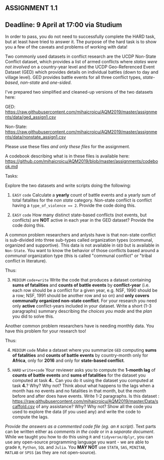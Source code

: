 ## ASSIGNMENT 1.1 ## 

## Deadline: 9 April at 17:00 via Studium

In order to pass, you do not need to successfully complete the HARD task, but at least have tried to answer it. The purpose of the hard task is to show you a few of the caveats and problems of working with data!

Two commonly used datasets in conflict research are the UCDP Non-State Conflict dataset, which provides a list of armed conflicts where *states were not involved* on a country-year level and the UCDP Geo-Referenced Event Dataset (GED) which provides details on individual battles (down to day and village level). GED provides battle events for all three conflict types, *state-based*, *non-state* and *one-sided*. 

I've prepared two simplified and cleaned-up versions of the two datasets here:

GED: https://raw.githubusercontent.com/mihaicroicu/AQM2019/master/assignments/data/ged_assign1.csv

Non-State: https://raw.githubusercontent.com/mihaicroicu/AQM2019/master/assignments/data/nonstate_assign1.csv

Please use these files *and only these files* for the assignment.

A codebook describing what is in these files is available here: https://github.com/mihaicroicu/AQM2019/blob/master/assignments/codebook.md


Tasks:

Explore the two datasets and write scripts doing the following:

1. `EASY` `code` Calculate a **yearly** count of battle events and a yearly sum of total fatalites for the *non state* category. Non-state conflict is conflict having a `type_of_violence == 2`. Provide the code doing this.

2. `EASY` `code` How many distinct state-based conflicts (not events, but conflicts) are **NOT** active in each year in the GED dataset? Provide the code doing this.

A common problem researchers and anlysts have is that non-state conflict is sub-divided into three sub-types called organization types (communal, organized and supportive). This data is not available in `GED` but is available in `Non-State`. You want to know the behavior of those conflicts based around a *communal* organization type (this is called "communal conflict" or "tribal conflict in literature).

Thus:

3. `MEDIUM` `code+write` Write the code that produces a dataset containing **sums of fatalities** and **counts of battle events** by **conflict-year** (i.e. each row should be a conflict for a given year, e.g. NSF, 1990 should be a row; NSF, 1991 should be another row and so on) and **only covers communally organized non-state conflict**. For your research you need only **active** conflict-years included in your dataset. Write a short (1-3 paragraphs) summary describing *the choices you made* and the *plan* you did to solve this.

Another common problem researchers have is needing monthly data. You have this problem for your research too!

Thus:

4. `MEDIUM` `code` Make a dataset where you summarize `GED` computing **sums of fatalities** and **counts of battle events** by country-month only for **Africa**, only for **2016** and only for **state-based conflict**.

5. `HARD` `write+code` Your reviewer asks you to compute the **1-month lag** of **counts of battle events** and **sums of fatalities** for the dataset you computed at task **4.**. Can you do it using the dataset you computed at task **4.**? Why? Why not? Think about what happens to the lags when a month has no events and no fatalities in that month, but the month before and after does have events. Write 1-2 paragraphs. Is this dataset : https://raw.githubusercontent.com/mihaicroicu/AQM2019/master/Data/scaffold.csv
of any assistance? Why? Why not? Show all the code you used to explore the data (if you used any) and write the code to compute the lags.

*Provide the answers as a commented code file (eg. an `R` script)*. Text parts can be written either as *comments in the code* or in a *separate document*. While we taught you how to do this using `R` and `tidyverse/dplyr`, you can use any open-source programming language you want - we are able to grade `R`, `Python`, `SQL` and `Julia`. You **MAY NOT** use `STATA`, `SAS`, `MINITAB`, `MATLAB` or `SPSS` (as they are not open-source).
